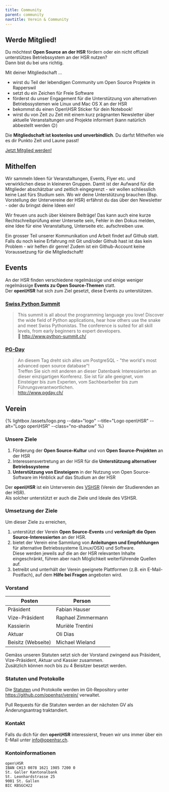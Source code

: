 ```yaml
---
title: Community
parent: community
navtitle: Verein & Community
---
```


## Werde Mitglied!

Du möchtest **Open Source an der HSR** fördern oder ein nicht offiziell unterstützes Betriebssystem an der HSR nutzen?  
Dann bist du bei uns richtig.

Mit deiner Mitgliedschaft ...

* wirst du Teil der lebendigen Community um Open Source Projekte in Rapperswil
* setzt du ein Zeichen für Freie Software
* förderst du unser Engagement für die Unterstützung von alternativen Betriebssystemen wie Linux und Mac OS X an der HSR
* bekommst du einen Open\HSR Sticker für dein Notebook!
* wirst du von Zeit zu Zeit mit einem kurz prägnanten Newsletter über aktuelle Veranstaltungen und Projekte informiert (kann natürlich abbestellt werden :wink:)

Die **Mitgliedschaft ist kostenlos und unverbindlich**. Du darfst Mithelfen wie es dir Punkto Zeit und Laune passt!

<a href="mailto:info@openhsr.ch?subject=Mitglied%20werden&body=Hallo%20Zusammen!%0A%0AIch%20w%C3%BCrde%20gerne%20Mitglied%20im%20Open%5CHSR%20werden!%0A%0AMein%20Github%20Benutzername%20lautet%20%5BGITHUB%20Benutzername%5D.%0A%5BFalls%20du%20keinen%20Github%20Account%20hast%2C%20kannst%20du%20diesen%20Absatz%20l%C3%B6schen%5D%0A%0ALiebe%20Gr%C3%BCsse%2C%0A%5BNAME%5D" class="button">Jetzt Mitglied werden!</a>

## Mithelfen

Wir sammeln Ideen für Veranstaltungen, Events, Flyer etc. und verwirklichen diese in kleineren Gruppen. Damit ist der Aufwand für die Mitglieder abschätzbar und zeitlich eingegrenzt - wir wollen schliesslich keine Last fürs Studium sein. Wo wir deine Unterstützung brauchen (Bsp. Vorstellung der Untervereine der HSR) erfährst du das über den Newsletter - oder du bringst deine Ideen ein!

Wir freuen uns auch über kleinere Beiträge! Das kann auch eine kurze Rechtschreibprüfung einer Unterseite sein, Fehler in den Dokus melden, eine Idee für eine Veranstaltung, Unterseite etc. aufschreiben usw.

Ein grosser Teil unserer Kommunikation und Arbeit findet auf Github statt. Falls du noch keine
Erfahrung mit Git und/oder Github hast ist das kein Problem - wir helfen dir genre! Zudem ist ein Github-Account keine Voraussetzung für die Mitgliedschaft!


## Events

An der HSR finden verschiedene regelmässige und einige weniger regelmässige **Events zu Open Source-Themen** statt.  
Der **open\HSR** hat sich zum Ziel gesetzt, diese Events zu unterstützen.

### [Swiss Python Summit](http://www.python-summit.ch/)

> This summit is all about the programming language you love! Discover the wide field of Python applications, hear how others use the snake and meet Swiss Pythonistas. The conference is suited for all skill levels, from early beginners to expert developers.  
:snake: <http://www.python-summit.ch/>

### [PG-Day](http://www.pgday.ch/)
> An diesem Tag dreht sich alles um PostgreSQL - "the world's most advanced open source database"!  
> Treffen Sie sich mit anderen an dieser Datenbank Interessierten an dieser einzigartigen Konferenz. Sie ist für alle geeignet, vom Einsteiger bis zum Experten, vom Sachbearbeiter bis zum Führungsverantwortlichen.  
<http://www.pgday.ch/>

## Verein

{% lightbox /assets/logo.png --data="logo" --title="Logo open\HSR" --alt="Logo open\HSR" --class="no-shadow" %}

### Unsere Ziele

1. Förderung der **Open Source-Kultur** und von **Open Source-Projekten** an der HSR
2. Interessensvertretung an der HSR für die **Unterstützung alternativer Betriebssysteme**
3. **Unterstützung von Einsteigern** in der Nutzung von Open Source-Software im Hinblick auf das Studium an der HSR

Der **open\HSR** ist ein Unterverein des [VSHSR](https://www.vshsr.ch/) (Verein der Studierenden an der HSR).  
Als solcher unterstützt er auch die Ziele und Ideale des VSHSR.


### Umsetzung der Ziele

Um dieser Ziele zu erreichen,

1. unterstützt der Verein **Open Source-Events** und **verknüpft die Open Source-Interessierten** an der HSR.
2. bietet der Verein eine Sammlung von **Anleitungen und Empfehlungen** für alternative Betriebssysteme (Linux/OSX) und Software.  
   Diese werden jeweils auf die an der HSR relevanten Inhalte eingeschränkt, führen aber nach Möglichkeit weiterführende Quellen auf.
3. betreibt und unterhält der Verein geeignete Plattformen (z.B. ein E-Mail-Postfach), auf dem **Hilfe bei Fragen** angeboten wird.


### Vorstand

Posten | Person
------ | ------
Präsident | Fabian Hauser
Vize-Präsident | Raphael Zimmermann
Kassierin | Murièle Trentini
Aktuar  | Oli Dias
Beisitz (Webseite) | Michael Wieland

Gemäss unseren Statuten setzt sich der Vorstand zwingend aus Präsident, Vize-Präsident, Aktuar und Kassier zusammen.  
Zusätzlich können noch bis zu 4 Beisitzer besetzt werden.

### Statuten und Protokolle

Die [Statuten](/assets/verein/statuten.pdf) und Protokolle werden im Git-Repository unter <https://github.com/openhsr/verein/> verwaltet.

Pull Requests für die Statuten werden an der nächsten GV als Änderungsantrag traktandiert.

### Kontakt

Falls du dich für den **open\HSR** interessierst, freuen wir uns immer über ein E-Mail unter <info@openhsr.ch>.

### Kontoinformationen

```
open\HSR
IBAN CH13 0078 1621 1985 7200 0
St. Galler Kantonalbank
St. Leonhardstrasse 25
9001 St. Gallen
BIC KBSGCH22
```
